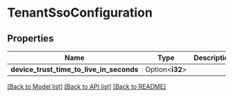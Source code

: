 # TenantSsoConfiguration

## Properties

Name | Type | Description | Notes
------------ | ------------- | ------------- | -------------
**device_trust_time_to_live_in_seconds** | Option<**i32**> |  | [optional]

[[Back to Model list]](../README.md#documentation-for-models) [[Back to API list]](../README.md#documentation-for-api-endpoints) [[Back to README]](../README.md)


